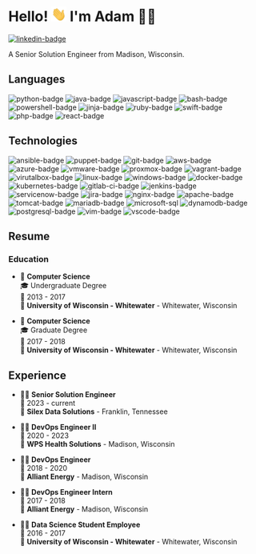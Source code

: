 # Hello!  <img src="assets/wave.gif" width="30px"> I'm Adam 👨‍💻

[![linkedin-badge]][linkedin-url]

A Senior Solution Engineer from Madison, Wisconsin. 

## Languages

![python-badge]
![java-badge]
![javascript-badge]
![bash-badge]
![powershell-badge]
![jinja-badge]
![ruby-badge]
![swift-badge]
![php-badge]
![react-badge]

## Technologies

![ansible-badge]
![puppet-badge]
![git-badge]
![aws-badge]
![azure-badge]
![vmware-badge]
![proxmox-badge]
![vagrant-badge]
![virutalbox-badge]
![linux-badge]
![windows-badge]
![docker-badge]
![kubernetes-badge]
![gitlab-ci-badge]
![jenkins-badge]
![servicenow-badge]
![jira-badge]
![nginx-badge]
![apache-badge]
![tomcat-badge]
![mariadb-badge]
![microsoft-sql]
![dynamodb-badge]
![postgresql-badge]
![vim-badge]
![vscode-badge]

## Resume

### Education

- 📖 **Computer Science**\
🎓 Undergraduate Degree\
📆 2013 - 2017\
📍 **University of Wisconsin - Whitewater** - Whitewater, Wisconsin

- 📖 **Computer Science**\
🎓 Graduate Degree\
📆 2017 - 2018\
📍 **University of Wisconsin - Whitewater** - Whitewater, Wisconsin

## Experience

<!--
<img align="right" src="https://img.shields.io/badge/jira-%230A0FFF.svg?style=for-the-badge&logo=jira&logoColor=white" />
<img align="right" src="https://img.shields.io/badge/python-3670A0?style=for-the-badge&logo=python&logoColor=ffdd54" />
<img align="right" src="https://img.shields.io/badge/ansible-%231A1918.svg?style=for-the-badge&logo=ansible&logoColor=white" />
-->

- 👨‍💻 **Senior Solution Engineer**\
📆 2023 - current\
📍 **Silex Data Solutions** - Franklin, Tennessee

<!--
<img align="right" src="https://img.shields.io/badge/Red%20Hat-EE0000?style=for-the-badge&logo=redhat&logoColor=white" />
<img align="right" src="https://img.shields.io/badge/Puppet-FBAB18?style=for-the-badge&logo=puppet&logoColor=white" />
<img align="right" src="https://img.shields.io/badge/ansible-%231A1918.svg?style=for-the-badge&logo=ansible&logoColor=white" />
-->

- 👨‍💻 **DevOps Engineer II**\
📆 2020 - 2023\
📍 **WPS Health Solutions** - Madison, Wisconsin

<!--
<img align="right" src="https://img.shields.io/badge/gitlab%20ci-f26223?style=for-the-badge&logo=gitlab&logoColor=white" />
<img align="right" src="https://img.shields.io/badge/Jenkins-D24939?style=for-the-badge&logo=Jenkins&logoColor=white" />
<img align="right" src="https://img.shields.io/badge/ansible-%231A1918.svg?style=for-the-badge&logo=ansible&logoColor=white" />
-->

- 👨‍💻 **DevOps Engineer**\
📆 2018 - 2020\
📍 **Alliant Energy** - Madison, Wisconsin

<!--
<img align="right" src="https://img.shields.io/badge/Jenkins-D24939?style=for-the-badge&logo=Jenkins&logoColor=white" />
<img align="right" src="https://img.shields.io/badge/python-3670A0?style=for-the-badge&logo=python&logoColor=ffdd54" />
<img align="right" src="https://img.shields.io/badge/ansible-%231A1918.svg?style=for-the-badge&logo=ansible&logoColor=white" />
-->

- 👨‍💻 **DevOps Engineer Intern**\
📆 2017 - 2018\
📍 **Alliant Energy** - Madison, Wisconsin

<!--
<img align="right" src="https://img.shields.io/badge/DynamoDB-4053D6?style=for-the-badge&logo=Amazon%20DynamoDB&logoColor=white" />
<img align="right" src="https://img.shields.io/badge/AWS-FF9900?style=for-the-badge&logo=amazonaws&logoColor=white" />
<img align="right" src="https://img.shields.io/badge/python-3670A0?style=for-the-badge&logo=python&logoColor=ffdd54" />
-->

- 👨‍💻 **Data Science Student Employee**\
📆 2016 - 2017\
📍 **University of Wisconsin - Whitewater** - Whitewater, Wisconsin

<!--
**AdamBrauns/AdamBrauns** is a ✨ _special_ ✨ repository because its `README.md` (this file) appears on your GitHub profile.

Here are some ideas to get you started:

- 🔭 I’m currently working on ...
- 🌱 I’m currently learning ...
- 👯 I’m looking to collaborate on ...
- 🤔 I’m looking for help with ...
- 💬 Ask me about ...
- 📫 How to reach me: ...
- 😄 Pronouns: ...
- ⚡ Fun fact: ...
-->

<!-- MARKDOWN LINKS & IMAGES -->
<!-- Badge Ref https://github.com/alexandresanlim/Badges4-README.md-Profile#how-to-use -->
<!-- Another Ref https://github.com/Ileriayo/markdown-badges -->

<!-- Social Badges -->
[linkedin-badge]:   https://img.shields.io/badge/-AdamBrauns-blue?style=flat&logo=Linkedin&logoColor=white
[linkedin-url]:     https://www.linkedin.com/in/adam-brauns/

<!-- Language Badges -->
[bash-badge]:       https://img.shields.io/badge/-Bash-000?&logo=gnu-bash
[java-badge]:       https://img.shields.io/badge/-Java-000?&logo=openjdk
[javascript-badge]: https://img.shields.io/badge/-JavaScript-000?&logo=javascript
[jinja-badge]:      https://img.shields.io/badge/-Jinja-000?&logo=jinja
[node-js-badge]:    https://img.shields.io/badge/-Node.js-000?&logo=node.js
[php-badge]:        https://img.shields.io/badge/-PHP-000?&logo=php
[python-badge]:     https://img.shields.io/badge/-Python-000?&logo=python
[powershell-badge]: https://img.shields.io/badge/-PowerShell-000?logo=powershell
[react-badge]:      https://img.shields.io/badge/-React-000?&logo=React
[ruby-badge]:       https://img.shields.io/badge/-Ruby-000?&logo=ruby&logoColor=red
[swift-badge]:      https://img.shields.io/badge/-Swift-000?&logo=swift

<!-- Technology Badges -->
[ansible-badge]:    https://img.shields.io/badge/-Ansible-000?&logo=ansible
[apache-badge]:     https://img.shields.io/badge/-Apache-000?&logo=apache&logoColor=red
[aws-badge]:        https://img.shields.io/badge/-AWS-000?&logo=Amazon-AWS&logoColor=F90
[azure-badge]:      https://img.shields.io/badge/-Azure-000?&logo=microsoftazure&logoColor=blue
[dynamodb-badge]:   https://img.shields.io/badge/-Amazon%20DynamoDB-000?&logo=Amazon%20DynamoDB&logoColor=1676BB
[docker-badge]:     https://img.shields.io/badge/-Docker-000?&logo=Docker
[git-badge]:        https://img.shields.io/badge/-Git-000?&logo=git
[gitlab-ci-badge]:  https://img.shields.io/badge/-GitLab_CI-000?&logo=gitlab
[jenkins-badge]:    https://img.shields.io/badge/-Jenkins-000?&logo=jenkins&logoColor=white
[jira-badge]:       https://img.shields.io/badge/-Jira-000?&logo=jira&logoColor=blue
[kubernetes-badge]: https://img.shields.io/badge/-Kubernetes-000?&logo=Kubernetes
[linux-badge]:      https://img.shields.io/badge/-Linux-000?&logo=Linux
[mariadb-badge]:    https://img.shields.io/badge/-MariaDB-000?&logo=mariadb&logoColor=2C57A6
[microsoft-sql]:    https://img.shields.io/badge/-Microsoft_SQL_Server-000?&logo=microsoft%20sql%20server&logoColor=CC2927
[nginx-badge]:      https://img.shields.io/badge/-Nginx-000?&logo=nginx&logoColor=lightgreen
[postgresql-badge]: https://img.shields.io/badge/-PostgreSQL-000?&logo=postgresql&logoColor=2331619
[proxmox-badge]:    https://img.shields.io/badge/-Proxmox-000?&logo=proxmox&logoColor=orange
[puppet-badge]:     https://img.shields.io/badge/-Puppet-000?&logo=puppet
[servicenow-badge]: https://img.shields.io/badge/-ServiceNow-000?&logo=funimation&logoColor=green
[tomcat-badge]:     https://img.shields.io/badge/-Tomcat-000?&logo=apache-tomcat&logoColor=yellow
[vim-badge]:        https://img.shields.io/badge/-VIM-000?&logo=vim&logoColor=green
[vagrant-badge]:    https://img.shields.io/badge/-Vagrant-000?&logo=Vagrant&logoColor=blue
[virutalbox-badge]: https://img.shields.io/badge/-VirtualBox-000?&logo=VirtualBox&logoColor=darkblue
[vmware-badge]:     https://img.shields.io/badge/-VMware-000?&logo=VMware&logoColor=white
[vscode-badge]:     https://img.shields.io/badge/-Visual_Studio_Code-000?&logo=visual-studio-code&logoColor=blue
[windows-badge]:    https://img.shields.io/badge/-Windows-000?&logo=windows&logoColor=blue
